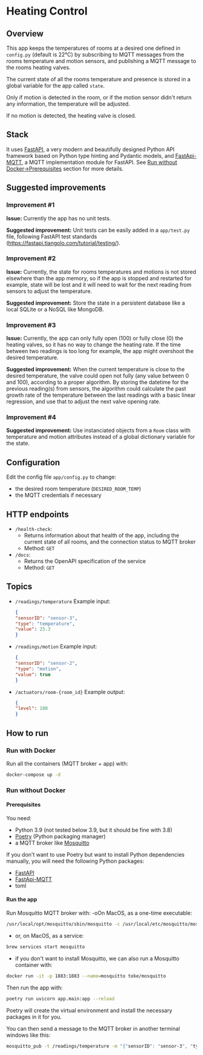 # Heating Control

## Overview

This app keeps the temperatures of rooms at a desired one defined in `config.py` (default is 22°C) by subscribing to MQTT messages from the rooms temperature and motion sensors, and publishing a MQTT message to the rooms heating valves.

The current state of all the rooms temperature and presence is stored in a global variable for the app called `state`.

Only if motion is detected in the room, or if the motion sensor didn't return any information, the temperature will be adjusted.

If no motion is detected, the heating valve is closed.

## Stack

It uses [FastAPI](https://fastapi.tiangolo.com/), a very modern and beautifully designed Python API framework based on Python type hinting and Pydantic models, and [FastApi-MQTT](https://sabuhish.github.io/fastapi-mqtt/), a MQTT implementation module for FastAPI. See [Run without Docker->Prerequisites](####prerequisites) section for more details.


## Suggested improvements

### Improvement #1
**Issue:**
Currently the app has no unit tests.

**Suggested improvement:**
Unit tests can be easily added in a `app/test.py` file, following FastAPI test standards (https://fastapi.tiangolo.com/tutorial/testing/).

### Improvement #2
**Issue:**
Currently, the state for rooms temperatures and motions is not stored elsewhere than the app memory, so if the app is stopped and restarted for example, state will be lost and it will need to wait for the next reading from sensors to adjust the temperature.

**Suggested improvement:**
Store the state in a persistent database like a local SQLite or a NoSQL like MongoDB.

### Improvement #3
**Issue:**
Currently, the app can only fully open (100) or fully close (0) the heating valves, so it has no way to change the heating rate. If the time between two readings is too long for example, the app might overshoot the desired temperature.

**Suggested improvement:**
When the current temperature is close to the desired temperature, the valve could open not fully (any value between 0 and 100), according to a proper algorithm. By storing the datetime for the previous reading(s) from sensors, the algorithm could calculate the past growth rate of the temperature between the last readings with a basic linear regression, and use that to adjust the next valve opening rate.

### Improvement #4
**Suggested improvement:**
Use instanciated objects from a `Room` class with temperature and motion attributes instead of a global dictionary variable for the state.


## Configuration

Edit the config file `app/config.py` to change:
- the desired room temperature (`DESIRED_ROOM_TEMP`)
- the MQTT credentials if necessary

## HTTP endpoints

- `/health-check`:
    - Returns information about that health of the app, including the current state of all rooms, and the connection status to MQTT broker
    - Method: `GET`
- `/docs`:
    - Returns the OpenAPI specification of the service
    - Method: `GET`


## Topics

- `/readings/temperature`
	Example input:
	```json
	{
	"sensorID": "sensor-3",
	"type": "temperature",
	"value": 25.3
	}

- `/readings/motion`
	Example input:
	```json
	{
	"sensorID": "sensor-2",
	"type": "motion",
	"value": true
	}

- `/actuators/room-{room_id}`
	Example output:
	```json
	{
	"level": 100
	}
	```


## How to run

### Run with Docker

Run all the containers (MQTT broker + app) with:
```sh
docker-compose up -d
```

### Run without Docker

#### Prerequisites

You need:
- Python 3.9 (not tested below 3.9, but it should be fine with 3.8)
- [Poetry](https://python-poetry.org/) (Python packaging manager)
- a MQTT broker like [Mosquitto](https://mosquitto.org/:)

If you don't want to use Poetry but want to install Python dependencies manually, you will need the following Python packages:
- [FastAPI](https://fastapi.tiangolo.com/)
- [FastApi-MQTT](https://sabuhish.github.io/fastapi-mqtt/)
- toml

#### Run the app

Run Mosquitto MQTT broker with:
-oOn MacOS, as a one-time executable:
```sh
/usr/local/opt/mosquitto/sbin/mosquitto -c /usr/local/etc/mosquitto/mosquitto.conf
```
- or, on MacOS, as a service:
```sh
brew services start mosquitto
```
- if you don't want to install Mosquitto, we can also run a Mosquitto container with:
```sh
docker run -it -p 1883:1883 --name=mosquitto toke/mosquitto
```

Then run the app with:
```sh
poetry run uvicorn app.main:app --reload
```
Poetry will create the virtual environment and install the necessary packages in it for you.

You can then send a message to the MQTT broker in another terminal windows like this:
```sh
mosquitto_pub -t /readings/temperature -m "{"sensorID": "sensor-3", "type": "temperature", "value": 25.3 }" -u "username" -P "password"
```
